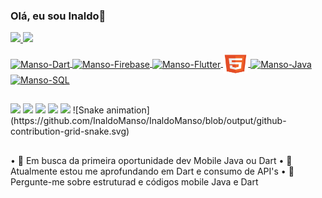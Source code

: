 ### Olá, eu sou Inaldo👋
 <div>
  <a href="https://github.com/InaldoManso">
  <img height="180em" src="https://github-readme-stats.vercel.app/api?username=InaldoManso&show_icons=true&theme=radical&include_all_commits=true&count_private=true"/>
  <img height="180em" src="https://github-readme-stats.vercel.app/api/top-langs/?username=InaldoManso&layout=compact&langs_count=7&theme=radical"/>
</div>
<div style="display: inline_block"><br>
  <img align="center" alt="Manso-Dart" height="30" width="40" src="https://cdn.jsdelivr.net/gh/devicons/devicon/icons/dart/dart-original.svg">
  <img align="center" alt="Manso-Firebase" height="30" width="40" src="https://cdn.jsdelivr.net/gh/devicons/devicon/icons/firebase/firebase-plain.svg">
  <img align="center" alt="Manso-Flutter" height="30" width="40" src="https://cdn.jsdelivr.net/gh/devicons/devicon/icons/flutter/flutter-original.svg">
  <img align="center" alt="Manso-HTML" height="30" width="40" src="https://raw.githubusercontent.com/devicons/devicon/master/icons/html5/html5-original.svg">
  <img align="center" alt="Manso-Java" height="30" width="40" src="https://cdn.jsdelivr.net/gh/devicons/devicon/icons/java/java-original.svg">
  <img align="center" alt="Manso-SQL" height="30" width="40" src="https://cdn.jsdelivr.net/gh/devicons/devicon/icons/mysql/mysql-original.svg">
</div>
 
 ##
 
 <div> 
  <a href = "mailto:inaldo.manso@gmail.com"><img src="https://img.shields.io/badge/-Gmail-%23333?style=for-the-badge&logo=gmail&logoColor=white" target="_blank"></a>
  <a href = "mailto:inaldo.manso@outlook.com"><img src="https://img.shields.io/badge/Microsoft_Outlook-0078D4?style=for-the-badge&logo=microsoft-outlook&logoColor=white" target="_blank"></a>
  <a href="www.linkedin.com/in/InaldoManso" target="_blank"><img src="https://img.shields.io/badge/-LinkedIn-%230077B5?style=for-the-badge&logo=linkedin&logoColor=white" target="_blank"></a> 
  <a href="https://www.instagram.com/manso_98/" target="_blank"><img src="https://img.shields.io/badge/-Instagram-%23E4405F?style=for-the-badge&logo=instagram&logoColor=white" target="_blank"></a>
  <a href="https://www.twitch.tv/manso_98" target="_blank"><img src="https://img.shields.io/badge/Twitch-9146FF?style=for-the-badge&logo=twitch&logoColor=white" target="_blank"></a>
  ![Snake animation](https://github.com/InaldoManso/InaldoManso/blob/output/github-contribution-grid-snake.svg)
</div>
 
  ##
 • 🔭 Em busca da primeira oportunidade dev Mobile Java ou Dart
 • 🌱 Atualmente estou me aprofundando em Dart e consumo de API's
 • 💬 Pergunte-me sobre estruturad e códigos mobile Java e Dart

 
 
 <!-- <a href="https://www.youtube.com/channel/UC_-uuuZbY0AAt9CViNzvc-Q" target="_blank"><img src="https://img.shields.io/badge/YouTube-FF0000?style=for-the-badge&logo=youtube&logoColor=white" target="_blank"></a>
  
  <a href="https://instagram.com/rafaballerini" target="_blank"><img src="https://img.shields.io/badge/-Instagram-%23E4405F?style=for-the-badge&logo=instagram&logoColor=white" target="_blank"></a>
  
 	<a href="https://www.twitch.tv/manso_98" target="_blank"><img src="https://img.shields.io/badge/Twitch-9146FF?style=for-the-badge&logo=twitch&logoColor=white" target="_blank"></a>

 <a href="https://discord.gg/pDbY76q8Qf" target="_blank"><img src="https://img.shields.io/badge/Discord-7289DA?style=for-the-badge&logo=discord&logoColor=white" target="_blank"></a> 

O GIF
<img align="right" alt="Rafa-yoda" src="https://cdn.discordapp.com/attachments/795358919417397249/825430589581688872/hi.gif">

-->

